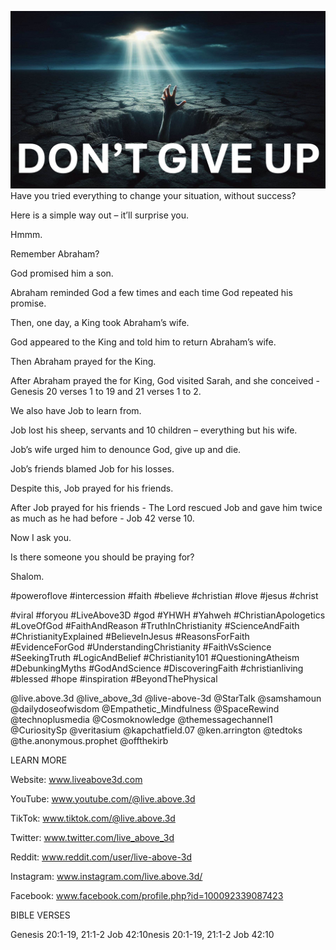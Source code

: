 ![Video cover image](./cover.jpg)
Have you tried everything to change your situation, without success?

Here is a simple way out – it’ll surprise you.

Hmmm.

Remember Abraham? 

God promised him a son.

Abraham reminded God a few times and each time God repeated his promise.

Then, one day, a King took Abraham’s wife.

God appeared to the King and told him to return Abraham’s wife.

Then Abraham prayed for the King. 

After Abraham prayed the for King, God visited Sarah, and she conceived - Genesis 20 verses 1 to 19 and 21 verses 1 to 2.

We also have Job to learn from.

Job lost his sheep, servants and 10 children – everything but his wife.

Job’s wife urged him to denounce God, give up and die.

Job’s friends blamed Job for his losses.

Despite this, Job prayed for his friends.

After Job prayed for his friends - The Lord rescued Job and gave him twice as much as he had before - Job 42 verse 10.

Now I ask you.

Is there someone you should be praying for?

Shalom.


#poweroflove #intercession #faith #believe #christian #love #jesus #christ 

#viral #foryou #LiveAbove3D #god #YHWH #Yahweh #ChristianApologetics #LoveOfGod #FaithAndReason #TruthInChristianity #ScienceAndFaith #ChristianityExplained #BelieveInJesus #ReasonsForFaith #EvidenceForGod #UnderstandingChristianity #FaithVsScience #SeekingTruth #LogicAndBelief #Christianity101 #QuestioningAtheism #DebunkingMyths #GodAndScience #DiscoveringFaith #christianliving #blessed #hope #inspiration #BeyondThePhysical

@live.above.3d @live_above_3d @live-above-3d @StarTalk @samshamoun @dailydoseofwisdom @Empathetic_Mindfulness @SpaceRewind @technoplusmedia @Cosmoknowledge @themessagechannel1 @CuriositySp @veritasium @kapchatfield.07 @ken.arrington @tedtoks @the.anonymous.prophet @offthekirb 


LEARN MORE

Website: www.liveabove3d.com

YouTube: www.youtube.com/@live.above.3d

TikTok: www.tiktok.com/@live.above.3d

Twitter: www.twitter.com/live_above_3d

Reddit: www.reddit.com/user/live-above-3d

Instagram: www.instagram.com/live.above.3d/

Facebook: www.facebook.com/profile.php?id=100092339087423


BIBLE VERSES

Genesis 20:1-19, 21:1-2
Job 42:10nesis 20:1-19, 21:1-2
Job 42:10